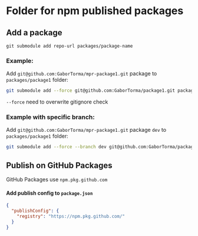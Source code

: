 # Folder for npm published packages

## Add a package

`git submodule add repo-url packages/package-name`

### Example:

Add `git@github.com:GaborTorma/mpr-package1.git` package to `packages/package1` folder:

```bash
git submodule add --force git@github.com:GaborTorma/package1.git packages/package1
```

`--force` need to overwrite gitignore check

### Example with specific branch:

Add `git@github.com:GaborTorma/mpr-package1.git` package `dev` to `packages/package1` folder:

```bash
git submodule add --force --branch dev git@github.com:GaborTorma/package1.git packages/package1
```

## Publish on GitHub Packages

GitHub Packages use `npm.pkg.github.com`

#### Add publish config to `package.json`

```json
{
  "publishConfig": {
    "registry": "https://npm.pkg.github.com/"
  }
}
```
